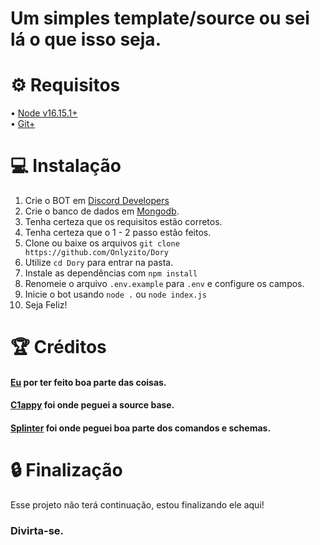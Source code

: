 # Um simples template/source ou sei lá o que isso seja.

# ⚙ Requisitos
• [Node v16.15.1+](https://nodejs.org/en/download/) <br/>
• [Git+](https://git-scm.com/)

# 💻 Instalação
1. Crie o BOT em [Discord Developers](https://discord.com/developers/)
2. Crie o banco de dados em [Mongodb](https://www.mongodb.com/).
3. Tenha certeza que os requisitos estão corretos.
4. Tenha certeza que o 1 - 2 passo estão feitos.
5. Clone ou baixe os arquivos `git clone https://github.com/Onlyzito/Dory`
6. Utilize `cd Dory` para entrar na pasta.
7. Instale as dependências com `npm install`
8. Renomeie o arquivo `.env.example` para `.env` e configure os campos.
9. Inicie o bot usando `node .` ou `node index.js`
10. Seja Feliz!

# 🏆 Créditos
#### [Eu](https://github.com/Onlyzito) por ter feito boa parte das coisas.<br/>
#### [C1appy](https://github.com/C1appy) foi onde peguei a source base.<br/>
#### [Splinter](https://github.com/zSpl1nterUS/) foi onde peguei boa parte dos comandos e schemas.

# 🔒 Finalização
Esse projeto não terá continuação, estou finalizando ele aqui!<br/>
### Divirta-se.



